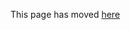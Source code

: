 This page has moved [here](https://github.com/Linaro/documentation/tree/master/Reference-Platform/Extras/PreviousReleases/RPB_15.12)